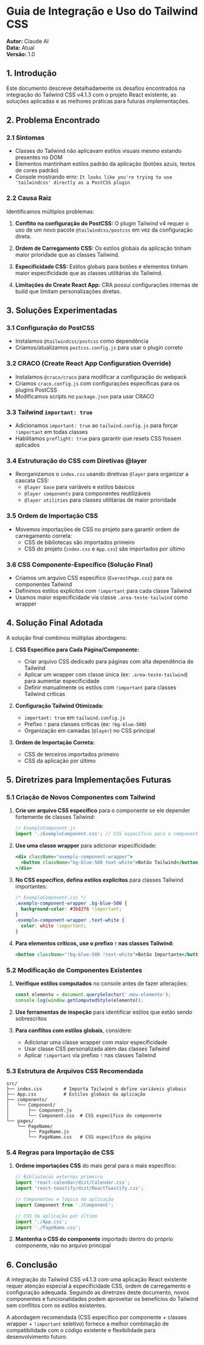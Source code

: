 # Guia de Integração e Uso do Tailwind CSS

**Autor:** Claude AI  
**Data:** Atual  
**Versão:** 1.0

## 1. Introdução

Este documento descreve detalhadamente os desafios encontrados na integração do Tailwind CSS v4.1.3 com o projeto React existente, as soluções aplicadas e as melhores práticas para futuras implementações.

## 2. Problema Encontrado

### 2.1 Sintomas
- Classes do Tailwind não aplicavam estilos visuais mesmo estando presentes no DOM
- Elementos mantinham estilos padrão da aplicação (botões azuis, textos de cores padrão)
- Console mostrando erro: `It looks like you're trying to use 'tailwindcss' directly as a PostCSS plugin`

### 2.2 Causa Raiz
Identificamos múltiplos problemas:

1. **Conflito na configuração do PostCSS:** O plugin Tailwind v4 requer o uso de um novo pacote `@tailwindcss/postcss` em vez da configuração direta.

2. **Ordem de Carregamento CSS:** Os estilos globais da aplicação tinham maior prioridade que as classes Tailwind.

3. **Especificidade CSS:** Estilos globais para botões e elementos tinham maior especificidade que as classes utilitárias do Tailwind.

4. **Limitações do Create React App:** CRA possui configurações internas de build que limitam personalizações diretas.

## 3. Soluções Experimentadas

### 3.1 Configuração do PostCSS
- Instalamos `@tailwindcss/postcss` como dependência
- Criamos/atualizamos `postcss.config.js` para usar o plugin correto

### 3.2 CRACO (Create React App Configuration Override)
- Instalamos `@craco/craco` para modificar a configuração do webpack
- Criamos `craco.config.js` com configurações específicas para os plugins PostCSS
- Modificamos scripts no `package.json` para usar CRACO

### 3.3 Tailwind `important: true`
- Adicionamos `important: true` ao `tailwind.config.js` para forçar `!important` em todas classes
- Habilitamos `preflight: true` para garantir que resets CSS fossem aplicados

### 3.4 Estruturação do CSS com Diretivas @layer
- Reorganizamos o `index.css` usando diretivas `@layer` para organizar a cascata CSS:
  - `@layer base` para variáveis e estilos básicos
  - `@layer components` para componentes reutilizáveis
  - `@layer utilities` para classes utilitárias de maior prioridade

### 3.5 Ordem de Importação CSS
- Movemos importações de CSS no projeto para garantir ordem de carregamento correta:
  - CSS de bibliotecas são importados primeiro
  - CSS do projeto (`index.css` e `App.css`) são importados por último

### 3.6 CSS Componente-Específico (Solução Final)
- Criamos um arquivo CSS específico (`EverestPage.css`) para os componentes Tailwind
- Definimos estilos explícitos com `!important` para cada classe Tailwind 
- Usamos maior especificidade via classe `.area-teste-tailwind` como wrapper

## 4. Solução Final Adotada

A solução final combinou múltiplas abordagens:

1. **CSS Específico para Cada Página/Componente:**
   - Criar arquivo CSS dedicado para páginas com alta dependência de Tailwind
   - Aplicar um wrapper com classe única (ex: `.area-teste-tailwind`) para aumentar especificidade
   - Definir manualmente os estilos com `!important` para classes Tailwind críticas

2. **Configuração Tailwind Otimizada:**
   - `important: true` em `tailwind.config.js`
   - Prefixo `!` para classes críticas (ex: `!bg-blue-500`)
   - Organização em camadas (`@layer`) no CSS principal

3. **Ordem de Importação Correta:**
   - CSS de terceiros importados primeiro
   - CSS da aplicação por último

## 5. Diretrizes para Implementações Futuras

### 5.1 Criação de Novos Componentes com Tailwind

1. **Crie um arquivo CSS específico** para o componente se ele depender fortemente de classes Tailwind:
   ```javascript
   // ExemploComponent.js
   import './ExemploComponent.css'; // CSS específico para o componente
   ```

2. **Use uma classe wrapper** para adicionar especificidade:
   ```jsx
   <div className="exemplo-component-wrapper">
     <button className="bg-blue-500 text-white">Botão Tailwind</button>
   </div>
   ```

3. **No CSS específico, defina estilos explícitos** para classes Tailwind importantes:
   ```css
   /* ExemploComponent.css */
   .exemplo-component-wrapper .bg-blue-500 {
     background-color: #3b82f6 !important;
   }
   .exemplo-component-wrapper .text-white {
     color: white !important;
   }
   ```

4. **Para elementos críticos, use o prefixo `!` nas classes Tailwind:**
   ```jsx
   <button className="!bg-blue-500 !text-white">Botão Importante</button>
   ```

### 5.2 Modificação de Componentes Existentes

1. **Verifique estilos computados** no console antes de fazer alterações:
   ```javascript
   const elemento = document.querySelector('.meu-elemento');
   console.log(window.getComputedStyle(elemento));
   ```

2. **Use ferramentas de inspeção** para identificar estilos que estão sendo sobrescritos

3. **Para conflitos com estilos globais**, considere:
   - Adicionar uma classe wrapper com maior especificidade
   - Usar classe CSS personalizada além das classes Tailwind
   - Aplicar `!important` via prefixo `!` nas classes Tailwind

### 5.3 Estrutura de Arquivos CSS Recomendada

```
src/
├── index.css        # Importa Tailwind e define variáveis globais
├── App.css          # Estilos globais da aplicação
├── components/
│   └── Component/
│       ├── Component.js
│       └── Component.css  # CSS específico do componente
└── pages/
    └── PageName/
        ├── PageName.js
        └── PageName.css   # CSS específico da página
```

### 5.4 Regras para Importação de CSS

1. **Ordene importações CSS** do mais geral para o mais específico:
   ```javascript
   // Bibliotecas externas primeiro
   import 'react-calendar/dist/Calendar.css';
   import 'react-toastify/dist/ReactToastify.css';
   
   // Componentes e lógica da aplicação
   import Component from './Component';
   
   // CSS da aplicação por último
   import './App.css';
   import './PageName.css';
   ```

2. **Mantenha o CSS do componente** importado dentro do próprio componente, não no arquivo principal

## 6. Conclusão

A integração do Tailwind CSS v4.1.3 com uma aplicação React existente requer atenção especial à especificidade CSS, ordem de carregamento e configuração adequada. Seguindo as diretrizes deste documento, novos componentes e funcionalidades podem aproveitar os benefícios do Tailwind sem conflitos com os estilos existentes.

A abordagem recomendada (CSS específico por componente + classes wrapper + `!important` seletivo) fornece a melhor combinação de compatibilidade com o código existente e flexibilidade para desenvolvimento futuro. 
